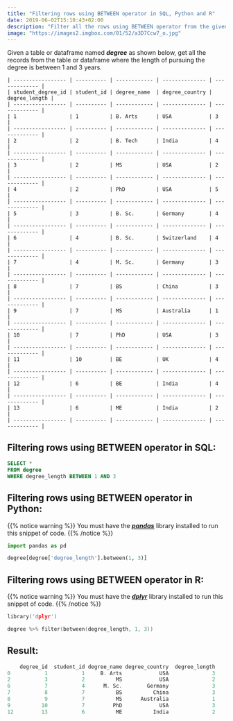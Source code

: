 ```yaml
---
title: "Filtering rows using BETWEEN operator in SQL, Python and R"
date: 2019-06-02T15:10:43+02:00
description: "Filter all the rows using BETWEEN operator from the given table in SQL or given dataframe in Python or R."
image: "https://images2.imgbox.com/01/52/a3D7Ccw7_o.jpg"
---
```


Given a table or dataframe named *__degree__* as shown below, get all the records from the table or dataframe where the length of pursuing the degree is between 1 and 3 years.

```
| ----------------- | ---------- | ------------ | -------------- | ------------- |
| student_degree_id | student_id | degree_name  | degree_country | degree_length |
| ----------------- | ---------- | ------------ | -------------- | ------------- |
| 1                 | 1          | B. Arts      | USA            | 3             |
| ----------------- | ---------- | ------------ | -------------- | ------------- |
| 2                 | 2          | B. Tech      | India          | 4             |
| ----------------- | ---------- | ------------ | -------------- | ------------- |
| 3                 | 2          | MS           | USA            | 2             |
| ----------------- | ---------- | ------------ | -------------- | ------------- |
| 4                 | 2          | PhD          | USA            | 5             |
| ----------------- | ---------- | ------------ | -------------- | ------------- |
| 5                 | 3          | B. Sc.       | Germany        | 4             |
| ----------------- | ---------- | ------------ | -------------- | ------------- |
| 6                 | 4          | B. Sc.       | Switzerland    | 4             |
| ----------------- | ---------- | ------------ | -------------- | ------------- |
| 7                 | 4          | M. Sc.       | Germany        | 3             |
| ----------------- | ---------- | ------------ | -------------- | ------------- |
| 8                 | 7          | BS           | China          | 3             |
| ----------------- | ---------- | ------------ | -------------- | ------------- |
| 9                 | 7          | MS           | Australia      | 1             |
| ----------------- | ---------- | ------------ | -------------- | ------------- |
| 10                | 7          | PhD          | USA            | 3             |
| ----------------- | ---------- | ------------ | -------------- | ------------- |
| 11                | 10         | BE           | UK             | 4             |
| ----------------- | ---------- | ------------ | -------------- | ------------- |
| 12                | 6          | BE           | India          | 4             |
| ----------------- | ---------- | ------------ | -------------- | ------------- |
| 13                | 6          | ME           | India          | 2             |
| ----------------- | ---------- | ------------ | -------------- | ------------- |
```

## Filtering rows using BETWEEN operator in SQL:

```SQL
SELECT * 
FROM degree
WHERE degree_length BETWEEN 1 AND 3
```

## Filtering rows using BETWEEN operator in Python:

{{% notice warning %}}
You must have the *__[pandas](https://pandas.pydata.org/)__* library installed to run this snippet of code.
{{% /notice %}}

```Python
import pandas as pd

degree[degree['degree_length'].between(1, 3)]
```

## Filtering rows using BETWEEN operator in R:

{{% notice warning %}}
You must have the *__[dplyr](https://dplyr.tidyverse.org/)__* library installed to run this snippet of code.
{{% /notice %}}

```C
library('dplyr')

degree %>% filter(between(degree_length, 1, 3))
```

## Result: 

```C
    degree_id  student_id degree_name degree_country  degree_length
0           1           1     B. Arts            USA              3
2           3           2          MS            USA              2
6           7           4      M. Sc.        Germany              3
7           8           7          BS          China              3
8           9           7          MS      Australia              1
9          10           7         PhD            USA              3
12         13           6          ME          India              2
```